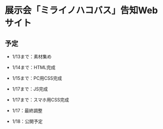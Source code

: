 # 展示会「ミライノハコバス」告知Webサイト

## 予定
- 1/13まで：素材集め
- 1/14まで：HTML完成
- 1/15まで：PC用CSS完成
- 1/17まで：JS完成
- 1/17まで：スマホ用CSS完成

- 1/17：最終調整
- 1/18：公開予定